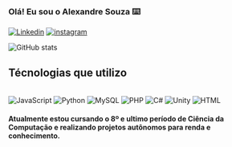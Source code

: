 ### Olá! Eu sou o Alexandre Souza ⌨️

[![Linkedin](	https://img.shields.io/badge/LinkedIn-0077B5?style=for-the-badge&logo=linkedin&logoColor=white)]([https://https://www.linkedin.com/in/carlos-alexandre-silva-384826282/](https://www.linkedin.com/in/carlos-alexandre-silva-384826282/))
[![instagram](	https://img.shields.io/badge/Instagram-E4405F?style=for-the-badge&logo=instagram&logoColor=white)](https://www.instagram.com/ale11br/)

![ GitHub stats](https://github-readme-stats.vercel.app/api?username=GunTsy&show_icons=true&theme=tokyonight)

## Técnologias que utilizo

<div style="display: inline_block"><br/>
 <img aling="center" alt= "JavaScript" src="https://img.shields.io/badge/JavaScript-323330?style=for-the-badge&logo=javascript&logoColor=F7DF1E">
 <img aling="center" alt= "Python" src="https://img.shields.io/badge/Python-14354C?style=for-the-badge&logo=python&logoColor=white">
 <img aling="center" alt= "MySQL" src="https://img.shields.io/badge/MySQL-00000F?style=for-the-badge&logo=mysql&logoColor=white">
 <img aling="center" alt= "PHP" src="https://img.shields.io/badge/PHP-777BB4?style=for-the-badge&logo=php&logoColor=white">
 <img aling="center" alt= "C#" src="https://img.shields.io/badge/C%23-239120?style=for-the-badge&logo=c-sharp&logoColor=white">
 <img aling="center" alt= "Unity" src="https://img.shields.io/badge/Unity-100000?style=for-the-badge&logo=unity&logoColor=white">
  <img aling="center" alt= "HTML" src="https://img.shields.io/badge/HTML5-E34F26?style=for-the-badge&logo=html5&logoColor=white">
</div>

#### Atualmente estou cursando o 8º e ultimo período de Ciência da Computação e realizando projetos autônomos para renda e conhecimento.
